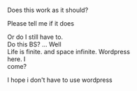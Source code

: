 Does 
this work 
as it should?

Please
tell me 
if it does 

Or do I still have to.  
Do this BS?  ...
Well   
Life is finite. 
and space infinite. 
Wordpress  
here. 
I  
come?

I hope
i don't 
have to 
use wordpress
